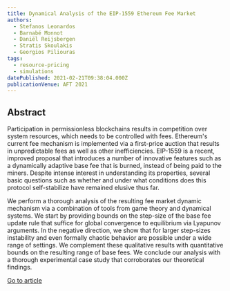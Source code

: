 ```yaml
---
title: Dynamical Analysis of the EIP-1559 Ethereum Fee Market
authors:
  - Stefanos Leonardos
  - Barnabé Monnot
  - Daniël Reijsbergen
  - Stratis Skoulakis
  - Georgios Piliouras
tags:
  - resource-pricing
  - simulations
datePublished: 2021-02-21T09:38:04.000Z
publicationVenue: AFT 2021
---
```


## Abstract

Participation in permissionless blockchains results in competition over system resources, which needs to be controlled with fees. Ethereum's current fee mechanism is implemented via a first-price auction that results in unpredictable fees as well as other inefficiencies. EIP-1559 is a recent, improved proposal that introduces a number of innovative features such as a dynamically adaptive base fee that is burned, instead of being paid to the miners. Despite intense interest in understanding its properties, several basic questions such as whether and under what conditions does this protocol self-stabilize have remained elusive thus far.

We perform a thorough analysis of the resulting fee market dynamic mechanism via a combination of tools from game theory and dynamical systems. We start by providing bounds on the step-size of the base fee update rule that suffice for global convergence to equilibrium via Lyapunov arguments. In the negative direction, we show that for larger step-sizes instability and even formally chaotic behavior are possible under a wide range of settings. We complement these qualitative results with quantitative bounds on the resulting range of base fees. We conclude our analysis with a thorough experimental case study that corroborates our theoretical findings.

[Go to article](https://arxiv.org/abs/2102.10567)
